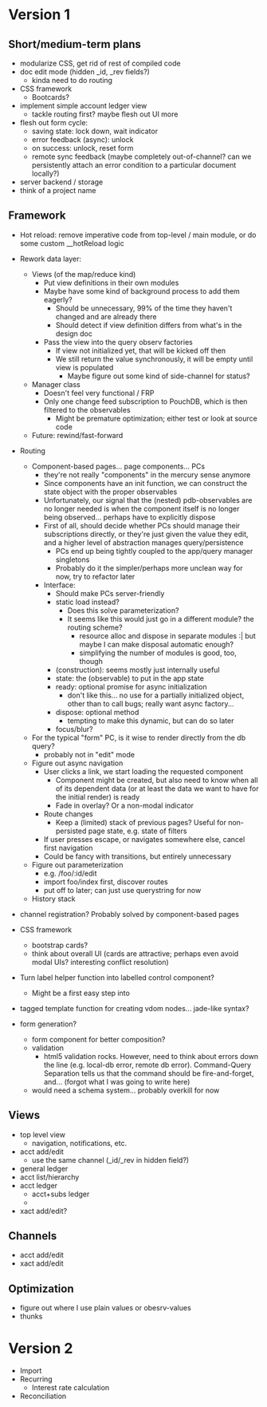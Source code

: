 Version 1
=========

Short/medium-term plans
-----------------------

- modularize CSS, get rid of rest of compiled code
- doc edit mode (hidden _id, _rev fields?)
  - kinda need to do routing
- CSS framework
  - Bootcards?
- implement simple account ledger view
  - tackle routing first? maybe flesh out UI more
- flesh out form cycle:
  - saving state: lock down, wait indicator
  - error feedback (async): unlock
  - on success: unlock, reset form
  - remote sync feedback (maybe completely out-of-channel? can we persistently attach an error condition to a particular document locally?)
- server backend / storage
- think of a project name

Framework
---------

- Hot reload: remove imperative code from top-level / main module, or do some custom __hotReload logic
- Rework data layer:
  - Views (of the map/reduce kind)
    - Put view definitions in their own modules
    - Maybe have some kind of background process to add them eagerly?
      - Should be unnecessary, 99% of the time they haven't changed and are already there
      - Should detect if view definition differs from what's in the design doc
    - Pass the view into the query observ factories
      - If view not initialized yet, that will be kicked off then
      - We still return the value synchronously, it will be empty until view is populated
        - Maybe figure out some kind of side-channel for status?
  - Manager class
    - Doesn't feel very functional / FRP
    - Only one change feed subscription to PouchDB, which is then filtered to the observables
      - Might be premature optimization; either test or look at source code
  - Future: rewind/fast-forward
- Routing
  - Component-based pages... page components... PCs
    - they're not really "components" in the mercury sense anymore
    - Since components have an init function, we can construct the state object with the proper observables
    - Unfortunately, our signal that the (nested) pdb-observables are no longer needed is when the component itself is no longer being observed... perhaps have to explicitly dispose
    - First of all, should decide whether PCs should manage their subscriptions directly, or they're just given the value they edit, and a higher level of abstraction manages query/persistence
      - PCs end up being tightly coupled to the app/query manager singletons
      - Probably do it the simpler/perhaps more unclean way for now, try to refactor later
    - Interface:
      - Should make PCs server-friendly
      - static load instead?
        - Does this solve parameterization?
        - It seems like this would just go in a different module? the routing scheme?
          - resource alloc and dispose in separate modules :| but maybe I can make disposal automatic enough?
          - simplifying the number of modules is good, too, though
      - (construction): seems mostly just internally useful
      - state: the (observable) to put in the app state
      - ready: optional promise for async initialization
        - don't like this... no use for a partially initialized object, other than to call bugs; really want async factory...
      - dispose: optional method
        - tempting to make this dynamic, but can do so later
      - focus/blur?
  - For the typical "form" PC, is it wise to render directly from the db query?
    - probably not in "edit" mode
  - Figure out async navigation
    - User clicks a link, we start loading the requested component
      - Component might be created, but also need to know when all of its dependent data (or at least the data we want to have for the initial render) is ready
      - Fade in overlay? Or a non-modal indicator
    - Route changes
      - Keep a (limited) stack of previous pages? Useful for non-persisted page state, e.g. state of filters
    - If user presses escape, or navigates somewhere else, cancel first navigation
    - Could be fancy with transitions, but entirely unnecessary
  - Figure out parameterization
    - e.g. /foo/:id/edit
    - import foo/index first, discover routes
    - put off to later; can just use querystring for now
  - History stack
- channel registration? Probably solved by component-based pages
- CSS framework
  - bootstrap cards?
  - think about overall UI (cards are attractive; perhaps even avoid modal UIs? interesting conflict resolution)
- Turn label helper function into labelled control component?
  - Might be a first easy step into 

- tagged template function for creating vdom nodes... jade-like syntax?
- form generation?
  - form component for better composition?
  - validation
    - html5 validation rocks. However, need to think about errors down the line (e.g. local-db error, remote db error). Command-Query Separation tells us that the command should be fire-and-forget, and... (forgot what I was going to write here)
  - would need a schema system... probably overkill for now
  
Views
-----

- top level view
  - navigation, notifications, etc.
- acct add/edit
  - use the same channel (_id/_rev in hidden field?)
- general ledger
- acct list/hierarchy
- acct ledger
  - acct+subs ledger
  - 
- xact add/edit?

Channels
--------

- acct add/edit
- xact add/edit

Optimization
------------

- figure out where I use plain values or obesrv-values
- thunks

Version 2
=========

- Import
- Recurring
  - Interest rate calculation
- Reconciliation
